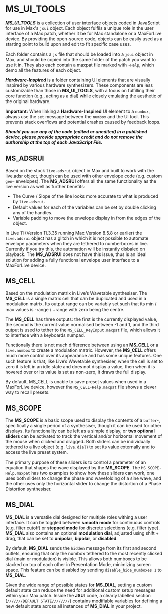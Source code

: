 # MS_UI_TOOLS
**_MS_UI_TOOLS_** is a collection of user interface objects coded in JavaScript for use in Max's `jsui` object. Each object fulfils a unique role in the user interface of a Max patch, whether it be for Max standalone or a MaxForLive device. By providing the open-source code, objects can be easily used as a starting point to build upon and edit to fit specific case uses.

Each folder contains a `js` file that should be loaded into a `jsui` object in Max, and should be copied into the same folder of the patch you want to use it in. They also each contain a maxpat file marked with `-Help`, which demo all the features of each object.

**_Hardware-Inspired_** is a folder containing UI elements that are visually inspired by various hardware synthesizers. These components are less customizable than those in **MS_UI_TOOLS**, with a focus on fulfilling their core function (e.g., acting as a dial) while closely emulating the aesthetic of the original hardware.

**Important:** When linking a **Hardware-Inspired** UI element to a `numbox`, always use the `set` message between the `numbox` and the UI tool. This prevents stack overflows and potential crashes caused by feedback loops.

***Should you use any of the code (edited or unedited) in a published device, please provide appropriate credit and do not remove the authorship at the top of each JavaScript File.***

## MS_ADSRUI
Based on the stock `live.adsrui` object in Max and built to work with the live.adsr object, though can be used with other envelope code (e.g. custom `gen~` envelopes). The **MS_ADSRUI** offers all the same functionality as the live version as well as further benefits:

*	The Curve / Slope of the line looks more accurate to what is produced by `live.adsrui`.
*	Default values for each of the variables can be set by double clicking any of the handles.
*	Variable padding to move the envelope display in from the edges of the object.

In Live 11 (Version 11.3.35 running Max Version 8.5.8 or earlier) the `live.adsrui` object has a glitch in which it is not possible to automate envelope parameters when they are tethered to numberboxes in live. Currently if you try this, the automation will be instantly disbaled on playback. The **MS_ADSRUI** does not have this issue, thus is an ideal solution for adding a fully functional envelope user interface to a MaxForLive device.


## MS_CELL
Based on the modulation matrix in Live’s Wavetable synthesiser. The **MS_CELL** is a single matrix cell that can be duplicated and used in a modulation matrix. Its output range can be variably set such that its min / max values is -range / +range with zero being the centre.

The **MS_CELL** has three outputs: the first is the currently displayed value, the second is the current value normalised between -1 and 1, and the third output is used to tether to the `MS_CELL_KeyInput.maxpat` file, which allows it to interface with a keyboards numpad.

Functionally there is not much difference between using an **MS_CELL** or a `live.numbox` to create a modulation matrix. However, the **MS_CELL** offers much more control over its appearance and has some unique features. One such feature is that, like Live’s Wavetable synthesiser, when the cell is set to zero it is left in an idle state and does not display a value, then when it is hovered over or its value is set as non-zero, it draws the full display.

By default, MS_CELL is unable to save preset values when used in a MaxForLive device, however the `MS_CELL-Help.maxpat` file shows a clever way to recall presets.

## MS_SCOPE
The **MS_SCOPE** is a basic scope used to display the contents of a `buffer~`, specifically a single period of a synthesiser, though it can be used for other displays. Its functionality can be left as a simple display, or **two optional sliders** can be activated to track the vertical and/or horizontal movement of the mouse when clicked and dragged. Both sliders can be individually tethered to a live object (e.g. `live.dial`) to set its value externally and to access the live preset system.

The primary purpose of these sliders is to control a parameter of an equation that shapes the wave displayed by the **MS_SCOPE**. The `MS_SCOPE-Help.maxpat` has two examples to show how these sliders can work, one uses both sliders to change the phase and wavefolding of a sine wave, and the other uses only the horizontal slider to change the distortion of a Phase Distortion synthesiser.

## MS_DIAL
**MS_DIAL** is a versatile dial designed for multiple roles withing a user interface. It can be toggled between **smooth mode** for continuous controls (e.g. filter cutoff) or **stepped mode** for discrete selections (e.g. filter type). **MS_DIAL** also contains an optional **modulation dial**, adjusted using shift + drag, that can be set to **unipolar**, **bipolar**, or **disabled**.

By default, **MS_DIAL** sends the `hidden` message from its first and second outlets, ensuring that only the numbox tethered to the most recently clicked dial (main or modulation) is visible. This allows both numboxes to be stacked on top of each other in Presentation Mode, minimizing screen space. This feature can be disabled by sending `disable_hide_numboxes 1` to **MS_DIAL**.

Given the wide range of possible states for **MS_DIAL**, setting a custom default state can reduce the need for additional custom setup messages within your Max patch. Inside the **JSUI** code, a clearly labelled section (`///////DEFAULT STATE////////`) contains modifiable variables for defining a new default state across all instances of **MS_DIAL** in your project.
